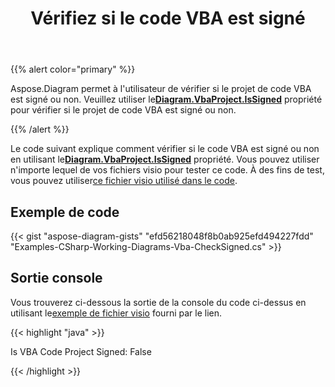 ﻿---
title: Vérifiez si le code VBA est signé
type: docs
weight: 100
url: /fr/net/check-if-vba-code-is-signed/
description: Vérifiez si le code vba est signé avec la bibliothèque Aspose.Diagram.
---
{{% alert color="primary" %}}

Aspose.Diagram permet à l'utilisateur de vérifier si le projet de code VBA est signé ou non. Veuillez utiliser le[**Diagram.VbaProject.IsSigned**](https://reference.aspose.com/diagram/net/aspose.diagram.vba/vbaproject/properties/issigned) propriété pour vérifier si le projet de code VBA est signé ou non.

{{% /alert %}}

 Le code suivant explique comment vérifier si le code VBA est signé ou non en utilisant le[**Diagram.VbaProject.IsSigned**](https://reference.aspose.com/diagram/net/aspose.diagram.vba/vbaproject/properties/issigned) propriété. Vous pouvez utiliser n'importe lequel de vos fichiers visio pour tester ce code. À des fins de test, vous pouvez utiliser[ce fichier visio utilisé dans le code](1.vsdm).

## Exemple de code

{{< gist "aspose-diagram-gists" "efd56218048f8b0ab925efd494227fdd" "Examples-CSharp-Working-Diagrams-Vba-CheckSigned.cs" >}}

## Sortie console

 Vous trouverez ci-dessous la sortie de la console du code ci-dessus en utilisant le[exemple de fichier visio](1out.vsdm) fourni par le lien.

{{< highlight "java" >}}

Is VBA Code Project Signed: False

{{< /highlight >}}
